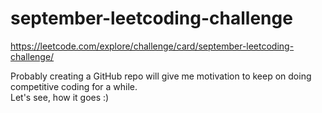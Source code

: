 # september-leetcoding-challenge
https://leetcode.com/explore/challenge/card/september-leetcoding-challenge/

Probably creating a GitHub repo will give me motivation to keep on doing competitive coding for a while. 
<br/> Let's see, how it goes :)
